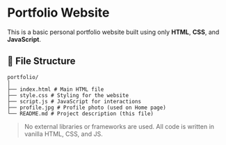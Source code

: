 # Portfolio Website

This is a basic personal portfolio website built using only **HTML**, **CSS**, and **JavaScript**.

## 📁 File Structure
```
portfolio/
│
├── index.html # Main HTML file
├── style.css # Styling for the website
├── script.js # JavaScript for interactions
├── profile.jpg # Profile photo (used on Home page)
└── README.md # Project description (this file)
```


> No external libraries or frameworks are used. All code is written in vanilla HTML, CSS, and JS.
